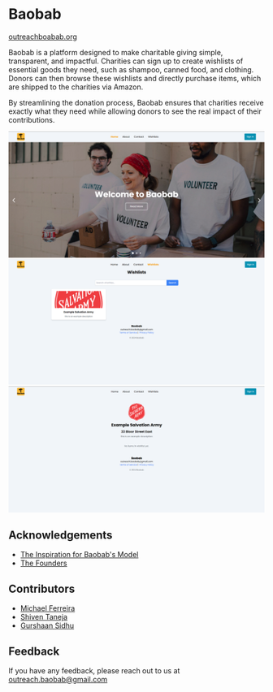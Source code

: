 
# Baobab

[outreachboabab.org](https://outreachbaobab.org/)

Baobab is a platform designed to make charitable giving simple, transparent, and impactful. Charities can sign up to create wishlists of essential goods they need, such as shampoo, canned food, and clothing. Donors can then browse these wishlists and directly purchase items, which are shipped to the charities via Amazon.

By streamlining the donation process, Baobab ensures that charities receive exactly what they need while allowing donors to see the real impact of their contributions.

![Homepage](homepage.png)
![Charities](charities.png)
![Wishlist](wishlist.png)

## Acknowledgements

 - [The Inspiration for Baobab's Model](https://throne.com/landing)
 - [The Founders](https://theforge.mcmaster.ca/startups/local-reach/)


## Contributors

- [Michael Ferreira](https://www.github.com/michaeljf07)
- [Shiven Taneja](https://www.github.com/ShivenT)
- [Gurshaan Sidhu](https://www.github.com/Mr-Shaan)


## Feedback

If you have any feedback, please reach out to us at outreach.baobab@gmail.com
